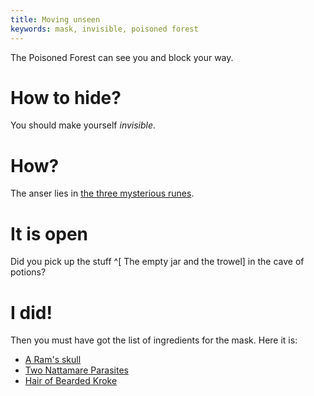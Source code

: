```yaml
---
title: Moving unseen
keywords: mask, invisible, poisoned forest
---
```


The Poisoned Forest can see you and block your way.

# How to hide?
You should make yourself *invisible*.

# How?
The anser lies in [the three mysterious runes](../050-runes.md).

# It is open
Did you pick up the stuff ^[ The empty jar and the trowel] in the cave of potions?

# I did!
Then you must have got the list of ingredients for the mask. Here it is:
 - [A Ram's skull](010-rams-skull.md)
 - [Two Nattamare Parasites](020-two-nattamare-parasites.md)
 - [Hair of Bearded Kroke](030-hair-bearded-kroke.md)
